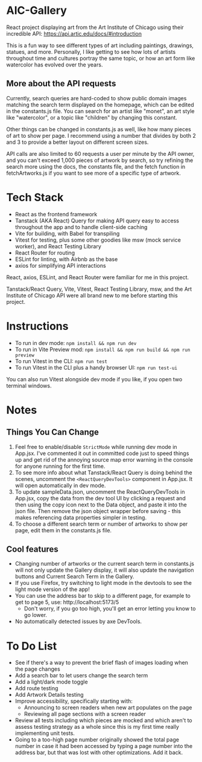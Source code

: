 # AIC-Gallery

React project displaying art from the Art Institute of Chicago using their incredible API: https://api.artic.edu/docs/#introduction

This is a fun way to see different types of art including paintings, drawings, statues, and more. Personally, I like getting to see how lots of artists throughout time and cultures portray the same topic, or how an art form like watercolor has evolved over the years.

## More about the API requests

Currently, search queries are hard-coded to show public domain images matching the search term displayed on the homepage, which can be edited in the constants.js file. You can search for an artist like "monet", an art style like "watercolor", or a topic like "children" by changing this constant.

Other things can be changed in constants.js as well, like how many pieces of art to show per page. I recommend using a number that divides by both 2 and 3 to provide a better layout on different screen sizes.

API calls are also limited to 60 requests a user per minute by the API owner, and you can't exceed 1,000 pieces of artwork by search, so try refining the search more using the docs, the constants file, and the fetch function in fetchArtworks.js if you want to see more of a specific type of artwork.

# Tech Stack

- React as the frontend framework
- Tanstack (AKA React) Query for making API query easy to access throughout the app and to handle client-side caching
- Vite for building, with Babel for transpiling
- Vitest for testing, plus some other goodies like msw (mock service worker), and React Testing Library
- React Router for routing
- ESLint for linting, with Airbnb as the base
- axios for simplifying API interactions

React, axios, ESLint, and React Router were familiar for me in this project.

Tanstack/React Query, Vite, Vitest, React Testing Library, msw, and the Art Institute of Chicago API were all brand new to me before starting this project.

# Instructions

- To run in dev mode: `npm install && npm run dev`
- To run in Vite Preview mod: `npm install && npm run build && npm run preview`
- To run Vitest in the CLI: `npm run test`
- To run Vitest in the CLI plus a handy browser UI: `npm run test-ui`

You can also run Vitest alongside dev mode if you like, if you open two terminal windows.

# Notes

## Things You Can Change

1. Feel free to enable/disable `StrictMode` while running dev mode in App.jsx. I've commented it out in committed code just to speed things up and get rid of the annoying source map error warning in the console for anyone running for the first time.
2. To see more info about what Tanstack/React Query is doing behind the scenes, uncomment the `<ReactQueryDevTools>` component in App.jsx. It will open automatically in dev mode.
3. To update sampleData.json, uncomment the ReactQueryDevTools in App.jsx, copy the data from the dev tool UI by clicking a request and then using the copy icon next to the Data object, and paste it into the json file. Then remove the json object wrapper before saving - this makes referencing data properties simpler in testing.
4. To choose a different search term or number of artworks to show per page, edit them in the constants.js file.

## Cool features

- Changing number of artworks or the current search term in constants.js will not only update the Gallery display, it will also update the navigation buttons and Current Search Term in the Gallery.
- If you use Firefox, try switching to light mode in the devtools to see the light mode version of the app!
- You can use the address bar to skip to a different page, for example to get to page 5, use: http://localhost:5173/5
  - Don't worry, if you go too high, you'll get an error letting you know to go lower.
- No automatically detected issues by axe DevTools.

# To Do List

- See if there's a way to prevent the brief flash of images loading when the page changes
- Add a search bar to let users change the search term
- Add a light/dark mode toggle
- Add route testing
- Add Artwork Details testing
- Improve accessibility, specifically starting with:
  - Announcing to screen readers when new art populates on the page
  - Reviewing all page sections with a screen reader
- Review all tests including which pieces are mocked and which aren't to assess testing strategy as a whole since this is my first time really implementing unit tests.
- Going to a too-high page number originally showed the total page number in case it had been accessed by typing a page number into the address bar, but that was lost with other optimizations. Add it back.
